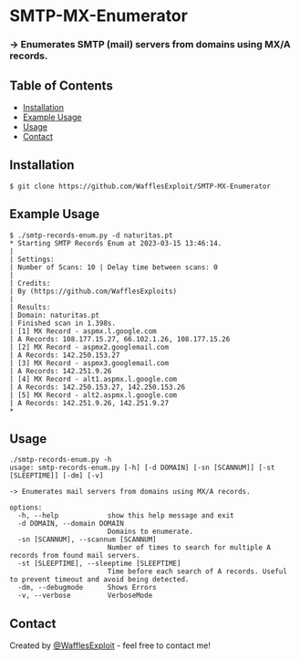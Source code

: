 # SMTP-MX-Enumerator
 ### -> Enumerates SMTP (mail) servers from domains using MX/A records.
## Table of Contents
* [Installation](#installation)
* [Example Usage](#Example-Usage)
* [Usage](#Usage)
* [Contact](#contact)

## Installation
 ```
 $ git clone https://github.com/WafflesExploit/SMTP-MX-Enumerator
 ```

## Example Usage
```
$ ./smtp-records-enum.py -d naturitas.pt
* Starting SMTP Records Enum at 2023-03-15 13:46:14.
| 
| Settings:
| Number of Scans: 10 | Delay time between scans: 0
|
| Credits:
| By (https://github.com/WafflesExploits)
| 
| Results:
| Domain: naturitas.pt 
| Finished scan in 1.398s.
| [1] MX Record - aspmx.l.google.com
| A Records: 108.177.15.27, 66.102.1.26, 108.177.15.26
| [2] MX Record - aspmx2.googlemail.com
| A Records: 142.250.153.27
| [3] MX Record - aspmx3.googlemail.com
| A Records: 142.251.9.26
| [4] MX Record - alt1.aspmx.l.google.com
| A Records: 142.250.153.27, 142.250.153.26
| [5] MX Record - alt2.aspmx.l.google.com
| A Records: 142.251.9.26, 142.251.9.27
*
```

## Usage
```
./smtp-records-enum.py -h                    
usage: smtp-records-enum.py [-h] [-d DOMAIN] [-sn [SCANNUM]] [-st [SLEEPTIME]] [-dm] [-v]

-> Enumerates mail servers from domains using MX/A records.

options:
  -h, --help            show this help message and exit
  -d DOMAIN, --domain DOMAIN
                        Domains to enumerate.
  -sn [SCANNUM], --scannum [SCANNUM]
                        Number of times to search for multiple A records from found mail servers.
  -st [SLEEPTIME], --sleeptime [SLEEPTIME]
                        Time before each search of A records. Useful to prevent timeout and avoid being detected.
  -dm, --debugmode      Shows Errors
  -v, --verbose         VerboseMode
```

## Contact
Created by [@WafflesExploit](https://github.com/WafflesExploit) - feel free to contact me!
